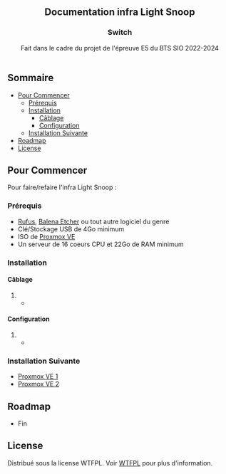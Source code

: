 <br/>
<p align="center">
  <h2 align="center">Documentation infra Light Snoop</h2>
  <h3 align="center">Switch</h3>
  <p align="center">
    Fait dans le cadre du projet de l'épreuve E5 du BTS SIO 2022-2024
    <br/>
    <br/>
  </p>
</p>



## Sommaire

* [Pour Commencer](#Pour-Commencer)
  * [Prérequis](#Prérequis)
  * [Installation](#Installation)
    * [Câblage](#Câblage)
    * [Configuration](#Configuration)
  * [Installation Suivante](#Installation-Suivante)
* [Roadmap](#Roadmap)
* [License](#License)

## Pour Commencer

Pour faire/refaire l'infra Light Snoop :

### Prérequis

* [Rufus](https://github.com/pbatard/rufus/releases/latest/), [Balena Etcher](https://github.com/balena-io/etcher/releases/latest/) ou tout autre logiciel du genre
* Clé/Stockage USB de 4Go minimum
* ISO de [Proxmox VE](https://proxmox.com/en/downloads/proxmox-virtual-environment/iso)
* Un serveur de 16 coeurs CPU et 22Go de RAM minimum

### Installation

#### Câblage

1. -

#### Configuration

1. -

### Installation Suivante

* [Proxmox VE 1](/Proxmox-1/README.md)
* [Proxmox VE 2](/Proxmox-2/README.md)

## Roadmap

* Fin

## License

Distribué sous la license WTFPL. Voir [WTFPL](http://www.wtfpl.net/about/) pour plus d'information.